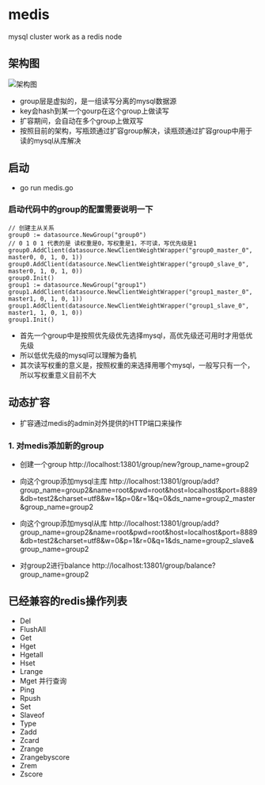# medis
mysql cluster work as a redis node

## 架构图
![架构图](https://raw.githubusercontent.com/wudikua/medis/master/medis.png)

* group层是虚拟的，是一组读写分离的mysql数据源
* key会hash到某一个gourp在这个group上做读写
* 扩容期间，会自动在多个group上做双写
* 按照目前的架构，写瓶颈通过扩容group解决，读瓶颈通过扩容group中用于读的mysql从库解决

## 启动

* go run medis.go

### 启动代码中的group的配置需要说明一下

```
// 创建主从关系
group0 := datasource.NewGroup("group0")
// 0 1 0 1 代表的是 读权重是0，写权重是1，不可读，写优先级是1
group0.AddClient(datasource.NewClientWeightWrapper("group0_master_0", master0, 0, 1, 0, 1))
group0.AddClient(datasource.NewClientWeightWrapper("group0_slave_0", master0, 1, 0, 1, 0))
group0.Init()
group1 := datasource.NewGroup("group1")
group1.AddClient(datasource.NewClientWeightWrapper("group1_master_0", master1, 0, 1, 0, 1))
group1.AddClient(datasource.NewClientWeightWrapper("group1_slave_0", master1, 1, 0, 1, 0))
group1.Init()
```

* 首先一个group中是按照优先级优先选择mysql，高优先级还可用时才用低优先级
* 所以低优先级的mysql可以理解为备机
* 其次读写权重的意义是，按照权重的来选择用哪个mysql，一般写只有一个，所以写权重意义目前不大

## 动态扩容

* 扩容通过medis的admin对外提供的HTTP端口来操作

### 1. 对medis添加新的group

* 创建一个group http://localhost:13801/group/new?group_name=group2

* 向这个group添加mysql主库 http://localhost:13801/group/add?group_name=group2&name=root&pwd=root&host=localhost&port=8889&db=test2&charset=utf8&w=1&p=0&r=1&q=0&ds_name=group2_master&group_name=group2

* 向这个group添加mysql从库 http://localhost:13801/group/add?group_name=group2&name=root&pwd=root&host=localhost&port=8889&db=test2&charset=utf8&w=0&p=1&r=0&q=1&ds_name=group2_slave&group_name=group2

* 对group2进行balance http://localhost:13801/group/balance?group_name=group2

## 已经兼容的redis操作列表

* Del
* FlushAll
* Get
* Hget
* Hgetall
* Hset
* Lrange
* Mget 并行查询
* Ping
* Rpush
* Set
* Slaveof
* Type
* Zadd
* Zcard
* Zrange
* Zrangebyscore
* Zrem
* Zscore